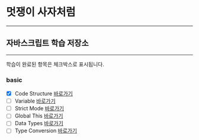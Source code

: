 # 멋쟁이 사자처럼
---
## 자바스크립트 학습 저장소
---

학습이 완료된 항목은 체크박스로 표시됩니다.

### basic
- [x] Code Structure [바로가기](https://www.naver.com)
- [ ] Variable [바로가기](https://www.naver.com)
- [ ] Strict Mode [바로가기](https://www.naver.com)
- [ ] Global This [바로가기](https://www.naver.com)
- [ ] Data Types [바로가기](https://www.naver.com)
- [ ] Type Conversion [바로가기](https://www.naver.com)
